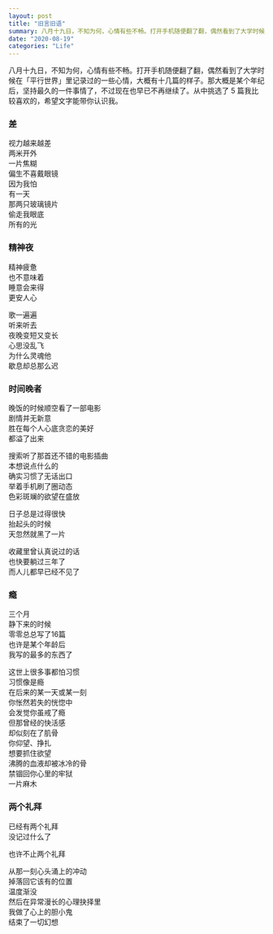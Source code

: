 ```yaml
---
layout: post
title: "旧言旧语"
summary: 八月十九日，不知为何，心情有些不畅。打开手机随便翻了翻，偶然看到了大学时候在「平行世界」里记录过的一些心情，大概有十几篇的样子。那大概是某个年纪后，坚持最久的一件事情了，不过现在也早已不再继续了。从中挑选了 5 篇我比较喜欢的，希望文字能带你认识我。
date: "2020-08-19"
categories: "Life"
---
```


八月十九日，不知为何，心情有些不畅。打开手机随便翻了翻，偶然看到了大学时候在「平行世界」里记录过的一些心情，大概有十几篇的样子。那大概是某个年纪后，坚持最久的一件事情了，不过现在也早已不再继续了。从中挑选了 5 篇我比较喜欢的，希望文字能带你认识我。

### 差

视力越来越差  
两米开外  
一片焦糊  
偏生不喜戴眼镜  
因为我怕  
有一天  
那两只玻璃镜片  
偷走我眼底  
所有的光

### 精神夜

精神疲惫  
也不意味着  
睡意会来得  
更安人心

歌一遍遍  
听来听去  
夜晚变短又变长  
心思没乱飞  
为什么灵魂他  
歇息却总那么迟

### 时间晚者

晚饭的时候顺空看了一部电影  
剧情并无新意  
胜在每个人心底贪恋的美好  
都溢了出来

搜索听了那首还不错的电影插曲  
本想说点什么的  
确实习惯了无话出口  
举着手机刷了圈动态  
色彩斑斓的欲望在盛放

日子总是过得很快  
抬起头的时候  
天忽然就黑了一片

收藏里曾认真说过的话  
也快要躺过三年了  
而人儿都早已经不见了

### 瘾

三个月  
静下来的时候  
零零总总写了16篇  
也许是某个年龄后  
我写的最多的东西了

这世上很多事都怕习惯  
习惯像是瘾  
在后来的某一天或某一刻  
你怅然若失的恍惚中  
会发觉你虽戒了瘾  
但那曾经的快活感  
却似刻在了肌骨  
你仰望、挣扎  
想要抓住欲望  
沸腾的血液却被冰冷的骨  
禁锢回你心里的牢狱  
一片麻木

### 两个礼拜

已经有两个礼拜  
没记过什么了

也许不止两个礼拜

从那一刻心头涌上的冲动  
掉落回它该有的位置  
温度渐没  
然后在异常漫长的心理抉择里  
我做了心上的胆小鬼  
结束了一切幻想
